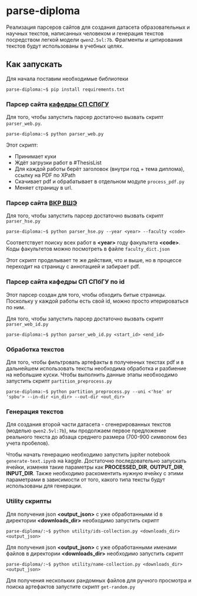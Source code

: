 # parse-diploma
Реализация парсеров сайтов для создания датасета образовательных и научных текстов, написанных человеком и генерация текстов посредством легкой модели `qwen2.5vl:7b`. Фрагменты и цитирования текстов будут использованы в учебных целях.

## Как запускать
Для начала поставим необходимые библиотеки 
```console
parse-diploma:~$ pip install requirements.txt
```
### Парсер сайта [кафедры СП СПбГУ](https://se.math.spbu.ru/theses.html)
Для того, чтобы запустить парсер достаточно вызвать скрипт `parser_web.py`.
```console
parse-diploma:~$ python parser_web.py
```
Этот скрипт:
- Принимает куки
- Ждёт загрузки работ в #ThesisList
- Для каждой работы берёт заголовок (внутри год + тема диплома), ссылку на PDF по XPath
- Скачивает pdf и обрабатывает в отдельном модуле `process_pdf.py`
- Меняет страницу в url.

### Парсер сайта [ВКР ВШЭ](https://www.hse.ru/edu/vkr/)
Для того, чтобы запустить парсер достаточно вызвать скрипт `parser_hse.py`
```console
parse-diploma:~$ python parser_hse.py --year <year> --faculty <code>
```
Соответствует поиску всех работ в **\<year\>** году факультета **\<code\>**. Коды факультетов можно посмотреть в файле `faculty_dict.json`

Этот скрипт проделывает те же действия, что и выше, но в процессе переходит на страницу с аннотацией и забирает pdf.

### Парсер сайта кафедры СП СПбГУ по id
Этот парсер создан для того, чтобы обходить битые страницы. Поскольку у каждой работы есть свой id, можно просто итерироваться по ним.

Для того, чтобы запустить парсер достаточно вызвать скрипт `parser_web_id.py`
```console
parse-diploma:~$ python parser_web_id.py <start_id> <end_id>
```
### Обработка текстов
Для того, чтобы фильтровать артефакты в полученных текстах pdf и в дальнейшем использовать тексты необходима обработка и разбиение на небольшие куски. Чтобы выполнить данные этапы необхоодимо запустить скрипт `partition_preprocess.py`
```console
parse-diploma:~$ python partition_preprocess.py --uni <'hse' or 'spbu'> --in-dir <in_dir> --out-dir <out_dir>
```
### Генерация текстов
Для создания второй части датасета - сгенерированных текстов (моделью `qwen2.5vl:7b`), мы продолжаем первое предложение реального текста до абзаца среднего размера (700-900 символом без учета пробелов). 

Чтобы начать генерацию необходимо запустить jupiter notebook `generate-text.ipynb` на kaggle. Достаточно последовательно запускать ячейки, изменяя такие параметры как **PROCESSED_DIR**, **OUTPUT_DIR**, **INPUT_DIR**. Также необходимо раскоментить нужную ячейку с этими параметрами в зависимости от того, какого типа тексты будут использованы для генерации.

### Utility скрипты

Для получения json **<output_json>** с уже обработанными id в директории **<downloads_dir>** необходимо запустить скрипт
```console
parse-diploma/:~$ python utility/ids-collection.py <downloads_dir> <output_json>
```

Для получения json **<output_json>** с уже обработанными именами файлов в директории **<downloads_dir>** необходимо запустить скрипт
```console
parse-diploma/:~$ python utility/name-collection.py <downloads_dir> <output_json>
```

Для получения нескольких рандомных файлов для ручного просмотра и поиска артефактов запустите скрипт `get-random.py`













